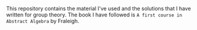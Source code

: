 This repository contains the material I've used and the solutions that I have
written for group theory. The book I have followed is `A first course in
Abstract Algebra` by Fraleigh.
